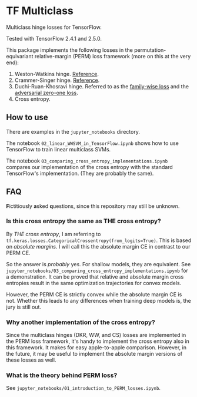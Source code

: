 # TF Multiclass

Multiclass hinge losses for TensorFlow.

Tested with TensorFlow 2.4.1 and 2.5.0.

This package implements the following losses in the permutation-equivariant relative-margin (PERM) loss framework (more on this at the very end):

1. Weston-Watkins hinge. [Reference](https://www.jmlr.org/papers/v17/11-229.html).
2. Crammer-Singer hinge. [Reference](https://www.jmlr.org/papers/v17/11-229.html).
3. Duchi-Ruan-Khosravi hinge. Referred to as the [family-wise loss](https://projecteuclid.org/journals/annals-of-statistics/volume-46/issue-6B/Multiclass-classification-information-divergence-and-surrogate-risk/10.1214/17-AOS1657.full)
and the [adversarial zero-one loss](https://proceedings.neurips.cc/paper/2016/hash/ad13a2a07ca4b7642959dc0c4c740ab6-Abstract.html).
4. Cross entropy.


## How to use

There are examples in the `jupyter_notebooks` directory.

The notebook `02_linear_WWSVM_in_TensorFlow.ipynb` shows how to use TensorFlow to train linear multiclass SVMs.

The notebook `03_comparing_cross_entropy_implementations.ipynb` compares our implementation of the cross entropy with the standard TensorFlow's implementation. (They are probably the same).

## FAQ 

**F**ictitiously **a**sked **q**uestions, since this repository may still be unknown.

### Is this cross entropy the same as THE cross entropy?

By *THE cross entropy*, I am referring to `tf.keras.losses.CategoricalCrossentropy(from_logits=True)`. This is based on *absolute margins*. I will call this the absolute margin CE in contrast to our PERM CE.

So the answer is *probably* yes.
For shallow models, they are equivalent.
See `jupyter_notebooks/03_comparing_cross_entropy_implementations.ipynb` for a demonstration.
It can be proved that relative and absolute margin cross entropies result in the same optimization trajectories for convex models.

However, the PERM CE is strictly convex while the absolute margin CE is not. Whether this leads to any differences when training deep models is, the jury is still out.


### Why another implementation of the cross entropy?

Since the multiclass hinges (DKR, WW, and CS) losses are implemented in the PERM loss framework, it's handy to implement the cross entropy also in this framework. It makes for easy apple-to-apple comparison.
However, in the future, it may be useful to implement the absolute margin versions of these losses as well.


### What is the theory behind PERM loss?

See `jupyter_notebooks/01_introduction_to_PERM_losses.ipynb`.